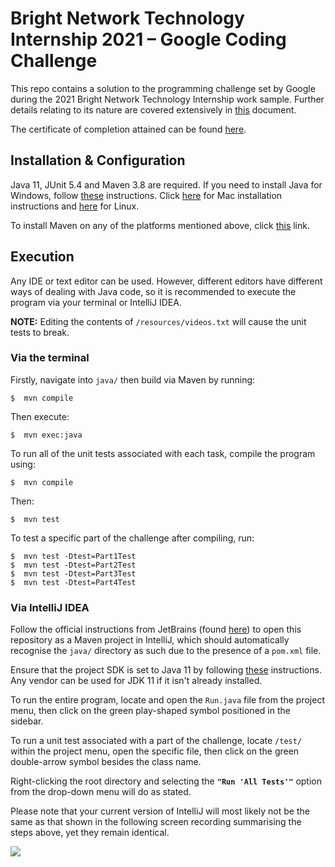 # Bright Network Technology Internship 2021 – Google Coding Challenge

This repo contains a solution to the programming challenge set by Google during the 2021 Bright
Network Technology Internship work sample. Further details relating to its nature are covered
extensively in
[this](https://github.com/m1younis/bn_work_sample/files/10329373/instructions.pdf) document.

The certificate of completion attained can be found
[here](https://www.brightnetwork.co.uk/certificates/internship-experience-uk-techn_7g53xcudnj8hwh).

## Installation & Configuration

Java 11, JUnit 5.4 and Maven 3.8 are required. If you need to install Java for Windows, follow
[these](https://java.tutorials24x7.com/blog/how-to-install-java-11-on-windows)
instructions. Click
[here](https://docs.oracle.com/en/java/javase/11/install/installation-jdk-macos.html)
for Mac installation instructions and
[here](https://docs.oracle.com/en/java/javase/11/install/installation-jdk-linux-plaforms.html) for
Linux.

To install Maven on any of the platforms mentioned above, click
[this](https://www.baeldung.com/install-maven-on-windows-linux-mac) link.

## Execution

Any IDE or text editor can be used. However, different editors have different ways of dealing with
Java code, so it is recommended to execute the program via your terminal or IntelliJ IDEA.

**NOTE:** Editing the contents of `/resources/videos.txt` will cause the unit tests to break.

### Via the terminal

Firstly, navigate into `java/` then build via Maven by running:

```
$  mvn compile
```

Then execute:

```
$  mvn exec:java
```

To run all of the unit tests associated with each task, compile the program using:

```
$  mvn compile
```

Then:

```
$  mvn test
```

To test a specific part of the challenge after compiling, run:

```
$  mvn test -Dtest=Part1Test
$  mvn test -Dtest=Part2Test
$  mvn test -Dtest=Part3Test
$  mvn test -Dtest=Part4Test
```

### Via IntelliJ IDEA

Follow the official instructions from JetBrains (found
[here](https://www.jetbrains.com/help/idea/maven-support.html#maven_import_project_start)) to open
this repository as a Maven project in IntelliJ, which should automatically recognise the `java/`
directory as such due to the presence of a `pom.xml` file.

Ensure that the project SDK is set to Java 11 by following
[these](https://www.jetbrains.com/help/idea/sdk.html#change-project-sdk) instructions. Any vendor
can be used for JDK 11 if it isn't already installed.

To run the entire program, locate and open the `Run.java` file from the project menu, then click on
the green play-shaped symbol positioned in the sidebar.

To run a unit test associated with a part of the challenge, locate `/test/` within the project
menu, open the specific file, then click on the green double-arrow symbol besides the class name.

Right-clicking the root directory and selecting the **`"Run 'All Tests'"`** option from the
drop-down menu will do as stated.

Please note that your current version of IntelliJ will most likely not be the same as that shown in
the following screen recording summarising the steps above, yet they remain identical.

![](https://user-images.githubusercontent.com/72233083/210183125-6bbb3387-24c7-4a5c-9ed8-509acad90933.gif)

